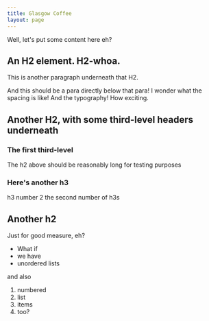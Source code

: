```yaml
---
title: Glasgow Coffee
layout: page
---
```


Well, let's put some content here eh?

## An H2 element. H2-whoa.

This is another paragraph underneath that H2. 

And this should be a para directly below that para! I wonder what the spacing is
like! And the typography! How exciting.

## Another H2, with some third-level headers underneath

### The first third-level

The h2 above should be reasonably long for testing purposes

### Here's another h3

h3 number 2 the second number of h3s

## Another h2

Just for good measure, eh?

- What if
- we have
- unordered lists

and also

1. numbered
2. list
3. items
4. too?